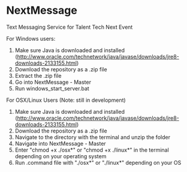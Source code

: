 # NextMessage
Text Messaging Service for Talent Tech Next Event

For Windows users:

1. Make sure Java is downloaded and installed
(http://www.oracle.com/technetwork/java/javase/downloads/jre8-downloads-2133155.html)
2. Download the repository as a .zip file
3. Extract the .zip file
4. Go into NextMessage - Master
5. Run windows_start_server.bat

For OSX/Linux Users (Note: still in development)
1. Make sure Java is downloaded and installed
(http://www.oracle.com/technetwork/java/javase/downloads/jre8-downloads-2133155.html)
2. Download the repository as a .zip file
3. Navigate to the directory with the terminal and unzip the folder
3. Navigate into NextMessage - Master
4. Enter "chmod +x ./osx*" or "chmod +x ./linux*" in the terminal depending on your operating system
4. Run .command file with "./osx*" or "./linux*" depending on your OS
